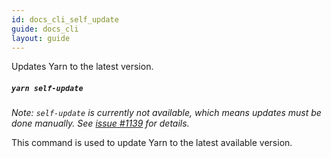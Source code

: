 ```yaml
---
id: docs_cli_self_update
guide: docs_cli
layout: guide
---
```


<p class="lead">Updates Yarn to the latest version.</p>

##### `yarn self-update` <a class="toc" id="toc-yarn-self-update" href="#toc-yarn-self-update"></a>

_Note: `self-update` is currently not available, which means updates must be done manually. See <a href="https://github.com/yarnpkg/yarn/issues/1139">issue #1139</a> for details._

This command is used to update Yarn to the latest available version.
